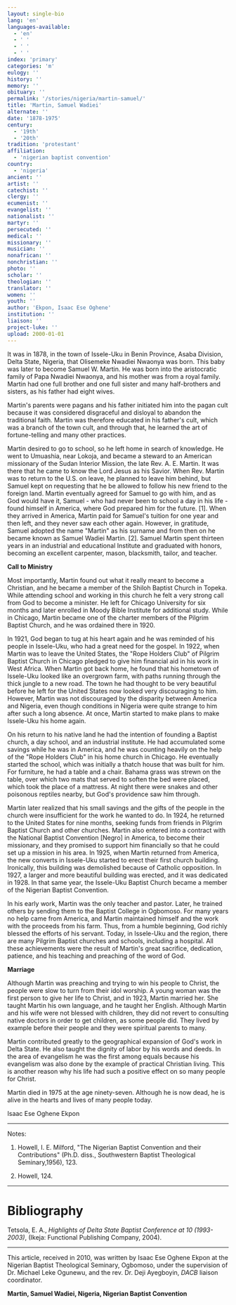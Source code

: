 ```yaml
---
layout: single-bio
lang: 'en'
languages-available:
  - 'en'
  - ' '
  - ' '
  - ' '
index: 'primary'
categories: 'm'
eulogy: ''
history: ''
memory: ''
obituary: ''
permalink: '/stories/nigeria/martin-samuel/'
title: 'Martin, Samuel Wadiei'
alternate: ''
date: '1878-1975'
century:
  - '19th'
  - '20th'
tradition: 'protestant'
affiliation:
  - 'nigerian baptist convention'
country:
  - 'nigeria'
ancient: ''
artist: ''
catechist: ''
clergy: ''
ecumenist: ''
evangelist: ''
nationalist: ''
martyr: ''
persecuted: ''
medical: ''
missionary: ''
musician: ''
nonafrican: ''
nonchristian: ''
photo: ''
scholar: ''
theologian: ''
translator: ''
women: ''
youth: ''
author: 'Ekpon, Isaac Ese Oghene'
institution: ''
liaison: ''
project-luke: ''
upload: 2000-01-01
---
```



It was in 1878, in the town of Issele-Uku in Benin Province, Asaba Division, Delta State, Nigeria, that Olisemeke Nwadiei Nwaonya was born. This baby was later to become Samuel W. Martin. He was born into the aristocratic family of Papa Nwadiei Nwaonya, and his mother was from a royal family. Martin had one full brother and one full sister and many half-brothers and sisters, as his father had eight wives.

Martin's parents were pagans and his father initiated him into the pagan cult because it was considered disgraceful and disloyal to abandon the traditional faith. Martin was therefore educated in his father's cult, which was a branch of the town cult, and through that, he learned the art of fortune-telling and many other practices.

Martin desired to go to school, so he left home in search of knowledge. He went to Umuashia, near Lokoja, and became a steward to an American missionary of the Sudan Interior Mission, the late Rev. A. E. Martin. It was there that he came to know the Lord Jesus as his Savior. When Rev. Martin was to return to the U.S. on leave, he planned to leave him behind, but Samuel kept on requesting that he be allowed to follow his new friend to the foreign land. Martin eventually agreed for Samuel to go with him, and as God would have it, Samuel - who had never been to school a day in his life - found himself in America, where God prepared him for the future. [1]. When they arrived in America, Martin paid for Samuel's tuition for one year and then left, and they never saw each other again. However, in gratitude, Samuel adopted the name "Martin" as his surname and from then on he became known as Samuel Wadiei Martin. [2]. Samuel Martin spent thirteen years in an industrial and educational Institute and graduated with honors, becoming an excellent carpenter, mason, blacksmith, tailor, and teacher.

**Call to Ministry**

Most importantly, Martin found out what it really meant to become a Christian, and he became a member of the Shiloh Baptist Church in Topeka. While attending school and working in this church he felt a very strong call from God to become a minister. He left for Chicago University for six months and later enrolled in Moody Bible Institute for additional study. While in Chicago, Martin became one of the charter members of the Pilgrim Baptist Church, and he was ordained there in 1920.

In 1921, God began to tug at his heart again and he was reminded of his people in Issele-Uku, who had a great need for the gospel. In 1922, when Martin was to leave the United States, the "Rope Holders Club" of Pilgrim Baptist Church in Chicago pledged to give him financial aid in his work in West Africa. When Martin got back home, he found that his hometown of Issele-Uku looked like an overgrown farm, with paths running through the thick jungle to a new road. The town he had thought to be very beautiful before he left for the United States now looked very discouraging to him. However, Martin was not discouraged by the disparity between America and Nigeria, even though conditions in Nigeria were quite strange to him after such a long absence. At once, Martin started to make plans to make Issele-Uku his home again.

On his return to his native land he had the intention of founding a Baptist church, a day school, and an industrial institute. He had accumulated some savings while he was in America, and he was counting heavily on the help of the "Rope Holders Club" in his home church in Chicago. He eventually started the school, which was initially a thatch house that was built for him. For furniture, he had a table and a chair. Bahama grass was strewn on the table, over which two mats that served to soften the bed were placed, which took the place of a mattress. At night there were snakes and other poisonous reptiles nearby, but God's providence saw him through.

Martin later realized that his small savings and the gifts of the people in the church were insufficient for the work he wanted to do. In 1924, he returned to the United States for nine months, seeking funds from friends in Pilgrim Baptist Church and other churches. Martin also entered into a contract with the National Baptist Convention [Negro] in America, to become their missionary, and they promised to support him financially so that he could set up a mission in his area. In 1925, when Martin returned from America, the new converts in Issele-Uku started to erect their first church building. Ironically, this building was demolished because of Catholic opposition. In 1927, a larger and more beautiful building was erected, and it was dedicated in 1928. In that same year, the Issele-Uku Baptist Church became a member of the Nigerian Baptist Convention.

In his early work, Martin was the only teacher and pastor. Later, he trained others by sending them to the Baptist College in Ogbomoso. For many years no help came from America, and Martin maintained himself and the work with the proceeds from his farm. Thus, from a humble beginning, God richly blessed the efforts of his servant. Today, in Issele-Uku and the region, there are many Pilgrim Baptist churches and schools, including a hospital. All these achievements were the result of Martin's great sacrifice, dedication, patience, and his teaching and preaching of the word of God.

**Marriage**

Although Martin was preaching and trying to win his people to Christ, the people were slow to turn from their idol worship. A young woman was the first person to give her life to Christ, and in 1923, Martin married her. She taught Martin his own language, and he taught her English. Although Martin and his wife were not blessed with children, they did not revert to consulting native doctors in order to get children, as some people did. They lived by example before their people and they were spiritual parents to many.

Martin contributed greatly to the geographical expansion of God's work in Delta State. He also taught the dignity of labor by his words and deeds. In the area of evangelism he was the first among equals because his evangelism was also done by the example of practical Christian living. This is another reason why his life had such a positive effect on so many people for Christ.

Martin died in 1975 at the age ninety-seven. Although he is now dead, he is alive in the hearts and lives of many people today.

Isaac Ese Oghene Ekpon

---

Notes:

1. Howell, I. E. Milford, "The Nigerian Baptist Convention and their Contributions" (Ph.D. diss., Southwestern Baptist Theological Seminary,1956), 123.

2. Howell, 124.

---

# Bibliography

Tetsola, E. A., *Highlights of Delta State Baptist Conference at 10 (1993-2003)*, (Ikeja: Functional Publishing Company, 2004).

---

This article, received in 2010, was written by Isaac Ese Oghene Ekpon at the Nigerian Baptist Theological Seminary, Ogbomoso, under the supervision of Dr. Michael Leke Ogunewu, and the rev. Dr. Deji Ayegboyin, *DACB* liaison coordinator.

**Martin, Samuel Wadiei, Nigeria, Nigerian Baptist Convention**